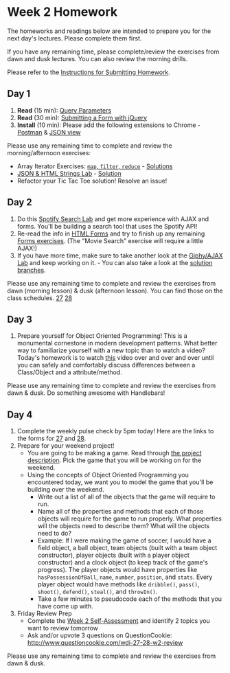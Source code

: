 # Week 2 Homework

The homeworks and readings below are intended to prepare you for the next day's lectures. Please complete them first.

If you have any remaining time, please complete/review the exercises from dawn and dusk lectures. You can also review the morning drills.

Please refer to the [Instructions for Submitting Homework](/how-to/homework-submission.md).

## Day 1

1. **Read** (15 min): [Query Parameters](https://en.wikipedia.org/wiki/Query_string)
2. **Read** (30 min): [Submitting a Form with jQuery](http://code.tutsplus.com/tutorials/submit-a-form-without-page-refresh-using-jquery--net-59)
3. **Install** (10 min): Please add the following extensions to Chrome - [Postman](https://chrome.google.com/webstore/detail/postman/fhbjgbiflinjbdggehcddcbncdddomop) & [JSON view](https://chrome.google.com/webstore/detail/jsonview/chklaanhfefbnpoihckbnefhakgolnmc)

Please use any remaining time to complete and review the morning/afternoon exercises:


* Array Iterator Exercises: [`map`, `filter`, `reduce`](https://github.com/SF-WDI-LABS/shared_modules/blob/master/01-front-end-basics/js-array-iterators/28/exercises.md) - [Solutions](https://github.com/SF-WDI-LABS/shared_modules/blob/master/01-front-end-basics/js-array-iterators/28/solutions.js)
* [JSON & HTML Strings Lab](https://github.com/sf-wdi-27-28/html_strings) - [Solution](https://github.com/sf-wdi-27-28/html_strings/tree/solutions)
* Refactor your Tic Tac Toe solution! Resolve an issue!


## Day 2

1. Do this [Spotify Search Lab](https://github.com/sf-wdi-27-28/spotify-search) and get more experience with AJAX and forms.  You'll be building a search tool that uses the Spotify API!
2. Re-read the info in [HTML Forms](https://github.com/SF-WDI-LABS/shared_modules/blob/master/01-front-end-basics/html-forms/27-28/) and try to finish up any remaining [Forms exercises](https://github.com/SF-WDI-LABS/shared_modules/blob/master/01-front-end-basics/html-forms/27-28/exercises.md#forms----solutions).  (The "Movie Search" exercise will require a little AJAX!)
3. If you have more time, make sure to take another look at the [Giphy/AJAX Lab](https://github.com/sf-wdi-27-28/giffaw) and keep working on it. - You can also take a look at the [solution branches](https://github.com/sf-wdi-27-28/giffaw/branches).

Please use any remaining time to complete and review the exercises from dawn (morning lesson) & dusk (afternoon lesson).  You can find those on the class schedules. [27](https://github.com/sf-wdi-27-28/schedule-27) [28](https://github.com/sf-wdi-27-28/schedule-28)



## Day 3

1. Prepare yourself for Object Oriented Programming!  This is a monumental cornestone in modern development patterns.  What better way to familiarize yourself with a new topic than to watch a video?  Today's homework is to watch [this](https://www.youtube.com/watch?v=SS-9y0H3Si8) video over and over and over until you can safely and comfortably discuss differences between a Class/Object and a attribute/method.  

Please use any remaining time to complete and review the exercises from dawn & dusk.  Do something awesome with Handlebars!


## Day 4


1. Complete the weekly pulse check by 5pm today! Here are the links to the forms for  [27](https://docs.google.com/forms/d/1T_hslq10E362HJ6a_qU_qq-23izCZmwQ9NrYAdxDrlI/viewform) and [28](https://docs.google.com/forms/d/1-Sxe_a5Zwlh2ifkd5fjwJKTl7GOIlR7WvC5xCWkS7ls/viewform).
1. Prepare for your weekend project!
    - You are going to be making a game. Read through [the project description](https://github.com/SF-WDI-LABS/browser-game). Pick the game that you will be working on for the weekend.
    - Using the concepts of Object Oriented Programming you encountered today, we want you to model the game that you'll be building over the weekend.
      - Write out a list of all of the objects that the game will require to run.
      - Name all of the properties and methods that each of those objects will require for the game to run properly. What properties will the objects need to describe them? What will the objects need to do?
      - Example: If I were making the game of soccer, I would have a field object, a ball object, team objects (built with a team object constructor), player objects (built with a player object constructor) and a clock object (to keep track of the game's progress). The player objects would have properties like `hasPossessionOfBall`, `name`, `number`, `position`, and `stats`. Every player object would have methods like `dribble()`, `pass()`, `shoot()`, `defend()`, `steal()`, and `throwIn()`.
      - Take a few minutes to pseudocode each of the methods that you have come up with.
1. Friday Review Prep
    - Complete the [Week 2 Self-Assessment](https://docs.google.com/forms/d/1wj989opELWGjL4uMgVNiTh469m81MvekWAf-cZ1SE00/viewform?usp=send_form) and identify 2 topics you want to review tomorrow
    - Ask and/or upvote 3 questions on QuestionCookie: http://www.questioncookie.com/wdi-27-28-w2-review

Please use any remaining time to complete and review the exercises from dawn & dusk.


<!--
## Day 5 - Weekend Homework

1. Reading
2. Weekend Lab

Please use any remaining time to review exercises/drills from the week! And don't forget to sleep!
-->
